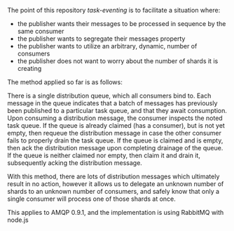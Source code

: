 The point of this repository *task-eventing* is to facilitate a situation where:

* the publisher wants their messages to be processed in sequence by the same consumer
* the publisher wants to segregate their messages property
* the publisher wants to utilize an arbitrary, dynamic, number of consumers
* the publisher does not want to worry about the number of shards it is creating

The method applied so far is as follows:

There is a single distribution queue, which all consumers bind to. Each message in the queue indicates that a batch of messages has previously been published to a particular task queue, and that they await consumption. Upon consuming a distribution message, the consumer inspects the noted task queue. If the queue is already claimed (has a consumer), but is not yet empty, then requeue the distribution message in case the other consumer fails to properly drain the task queue. If the queue is claimed and is empty, then ack the distribution message upon completing drainage of the queue. If the queue is neither claimed nor empty, then claim it and drain it, subsequently acking the distribution message.

With this method, there are lots of distribution messages which ultimately result in no action, however it allows us to delegate an unknown number of shards to an unknown number of consumers, and safely know that only a single consumer will process one of those shards at once.

This applies to AMQP 0.9.1, and the implementation is using RabbitMQ with node.js